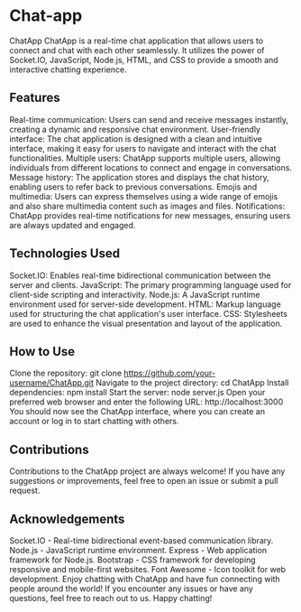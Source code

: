 # Chat-app
ChatApp
ChatApp is a real-time chat application that allows users to connect and chat with each other seamlessly. It utilizes the power of Socket.IO, JavaScript, Node.js, HTML, and CSS to provide a smooth and interactive chatting experience.

## Features

Real-time communication: Users can send and receive messages instantly, creating a dynamic and responsive chat environment.
User-friendly interface: The chat application is designed with a clean and intuitive interface, making it easy for users to navigate and interact with the chat functionalities.
Multiple users: ChatApp supports multiple users, allowing individuals from different locations to connect and engage in conversations.
Message history: The application stores and displays the chat history, enabling users to refer back to previous conversations.
Emojis and multimedia: Users can express themselves using a wide range of emojis and also share multimedia content such as images and files.
Notifications: ChatApp provides real-time notifications for new messages, ensuring users are always updated and engaged.


## Technologies Used

Socket.IO: Enables real-time bidirectional communication between the server and clients.
JavaScript: The primary programming language used for client-side scripting and interactivity.
Node.js: A JavaScript runtime environment used for server-side development.
HTML: Markup language used for structuring the chat application's user interface.
CSS: Stylesheets are used to enhance the visual presentation and layout of the application.


## How to Use

Clone the repository: git clone https://github.com/your-username/ChatApp.git
Navigate to the project directory: cd ChatApp
Install dependencies: npm install
Start the server: node server.js
Open your preferred web browser and enter the following URL: http://localhost:3000
You should now see the ChatApp interface, where you can create an account or log in to start chatting with others.

## Contributions

Contributions to the ChatApp project are always welcome! If you have any suggestions or improvements, feel free to open an issue or submit a pull request.

## Acknowledgements

Socket.IO - Real-time bidirectional event-based communication library.
Node.js - JavaScript runtime environment.
Express - Web application framework for Node.js.
Bootstrap - CSS framework for developing responsive and mobile-first websites.
Font Awesome - Icon toolkit for web development.
Enjoy chatting with ChatApp and have fun connecting with people around the world! If you encounter any issues or have any questions, feel free to reach out to us. Happy chatting!

